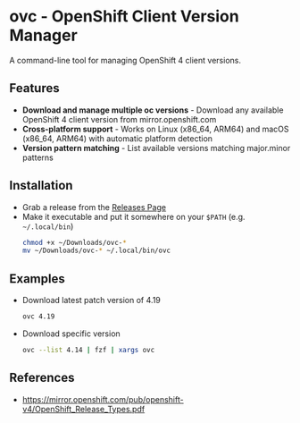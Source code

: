 # ovc - OpenShift Client Version Manager

A command-line tool for managing OpenShift 4 client versions.

## Features

- **Download and manage multiple oc versions** - Download any available OpenShift 4 client version from mirror.openshift.com
- **Cross-platform support** - Works on Linux (x86_64, ARM64) and macOS (x86_64, ARM64) with automatic platform detection
- **Version pattern matching** - List available versions matching major.minor patterns

## Installation

- Grab a release from the [Releases Page](https://github.com/t-c-l-o-u-d/ovc/releases)
- Make it executable and put it somewhere on your `$PATH` (e.g. `~/.local/bin`)
    ```bash
    chmod +x ~/Downloads/ovc-*
    mv ~/Downloads/ovc-* ~/.local/bin/ovc
    ```

## Examples

- Download latest patch version of 4.19
    ```bash
    ovc 4.19
    ```

- Download specific version
    ```bash
    ovc --list 4.14 | fzf | xargs ovc
    ```

## References
- https://mirror.openshift.com/pub/openshift-v4/OpenShift_Release_Types.pdf
